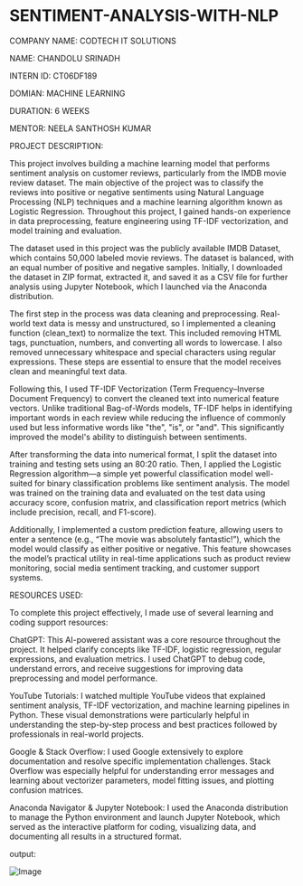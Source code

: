 # SENTIMENT-ANALYSIS-WITH-NLP

COMPANY NAME: CODTECH IT SOLUTIONS

NAME: CHANDOLU SRINADH

INTERN ID: CT06DF189

DOMIAN: MACHINE LEARNING

DURATION: 6 WEEKS

MENTOR: NEELA SANTHOSH KUMAR

PROJECT DESCRIPTION:

This project involves building a machine learning model that performs sentiment analysis on customer reviews, particularly from the IMDB movie review dataset. The main objective of the project was to classify the reviews into positive or negative sentiments using Natural Language Processing (NLP) techniques and a machine learning algorithm known as Logistic Regression. Throughout this project, I gained hands-on experience in data preprocessing, feature engineering using TF-IDF vectorization, and model training and evaluation.

The dataset used in this project was the publicly available IMDB Dataset, which contains 50,000 labeled movie reviews. The dataset is balanced, with an equal number of positive and negative samples. Initially, I downloaded the dataset in ZIP format, extracted it, and saved it as a CSV file for further analysis using Jupyter Notebook, which I launched via the Anaconda distribution.

The first step in the process was data cleaning and preprocessing. Real-world text data is messy and unstructured, so I implemented a cleaning function (clean_text) to normalize the text. This included removing HTML tags, punctuation, numbers, and converting all words to lowercase. I also removed unnecessary whitespace and special characters using regular expressions. These steps are essential to ensure that the model receives clean and meaningful text data.

Following this, I used TF-IDF Vectorization (Term Frequency–Inverse Document Frequency) to convert the cleaned text into numerical feature vectors. Unlike traditional Bag-of-Words models, TF-IDF helps in identifying important words in each review while reducing the influence of commonly used but less informative words like "the", "is", or "and". This significantly improved the model's ability to distinguish between sentiments.

After transforming the data into numerical format, I split the dataset into training and testing sets using an 80:20 ratio. Then, I applied the Logistic Regression algorithm—a simple yet powerful classification model well-suited for binary classification problems like sentiment analysis. The model was trained on the training data and evaluated on the test data using accuracy score, confusion matrix, and classification report metrics (which include precision, recall, and F1-score).

Additionally, I implemented a custom prediction feature, allowing users to enter a sentence (e.g., “The movie was absolutely fantastic!”), which the model would classify as either positive or negative. This feature showcases the model’s practical utility in real-time applications such as product review monitoring, social media sentiment tracking, and customer support systems.

RESOURCES USED:

To complete this project effectively, I made use of several learning and coding support resources:

ChatGPT: This AI-powered assistant was a core resource throughout the project. It helped clarify concepts like TF-IDF, logistic regression, regular expressions, and evaluation metrics. I used ChatGPT to debug code, understand errors, and receive suggestions for improving data preprocessing and model performance.

YouTube Tutorials: I watched multiple YouTube videos that explained sentiment analysis, TF-IDF vectorization, and machine learning pipelines in Python. These visual demonstrations were particularly helpful in understanding the step-by-step process and best practices followed by professionals in real-world projects.

Google & Stack Overflow: I used Google extensively to explore documentation and resolve specific implementation challenges. Stack Overflow was especially helpful for understanding error messages and learning about vectorizer parameters, model fitting issues, and plotting confusion matrices.

Anaconda Navigator & Jupyter Notebook: I used the Anaconda distribution to manage the Python environment and launch Jupyter Notebook, which served as the interactive platform for coding, visualizing data, and documenting all results in a structured format.

output:

![Image](https://github.com/user-attachments/assets/680ac088-a671-4a90-bb8b-ca24c1af7a12)
